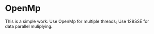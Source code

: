 # OpenMp
This is a simple work: Use OpenMp for multiple threads; Use 128SSE for data parallel muliplying.



